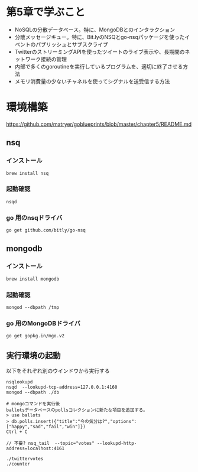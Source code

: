 # 第5章で学ぶこと

- NoSQLの分散データベース。特に、MongoDBとのインタラクション
- 分散メッセージキュー。特に、Bit.lyのNSQとgo-nsqパッケージを使ったイベントのパブリッシュとサブスクライブ
- TwitterのストリーミングAPIを使ったツイートのライブ表示や、長期間のネットワーク接続の管理
- 内部で多くのgoroutineを実行しているプログラムを、適切に終了させる方法
- メモリ消費量の少ないチャネルを使ってシグナルを送受信する方法


# 環境構築
https://github.com/matryer/goblueprints/blob/master/chapter5/README.md

## nsq
### インストール
    brew install nsq
### 起動確認
    nsqd
### go 用のnsqドライバ
    go get github.com/bitly/go-nsq
    
## mongodb
### インストール
    brew install mongodb
### 起動確認
    mongod --dbpath /tmp
### go 用のMongoDBドライバ
    go get gopkg.in/mgo.v2

## 実行環境の起動
以下をそれぞれ別のウインドウから実行する

    nsqlookupd
    nsqd  --lookupd-tcp-address=127.0.0.1:4160
    mongod --dbpath ./db
    
    # mongoコマンドを実行後
    ballotsデータベースのpollsコレクションに新たな項目を追加する。
    > use ballots
    > db.polls.insert({"title":"今の気分は?","options":["happy","sad","fail","win"]})
    Ctrl + C

    // 不要? nsq_tail  --topic="votes" --lookupd-http-address=localhost:4161
    
    ./twittervotes
    ./counter

